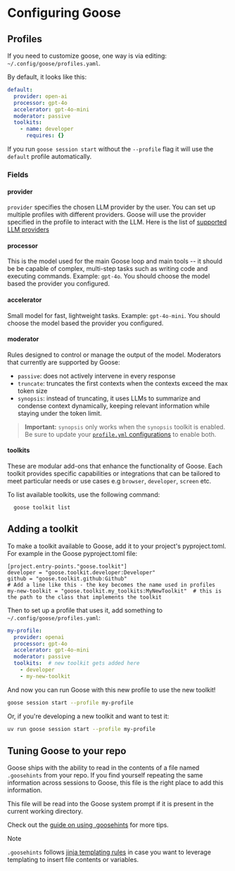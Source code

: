 # Configuring Goose

## Profiles

If you need to customize goose, one way is via editing: `~/.config/goose/profiles.yaml`.

By default, it looks like this:

```yaml
default:
  provider: open-ai
  processor: gpt-4o
  accelerator: gpt-4o-mini
  moderator: passive
  toolkits:
    - name: developer
      requires: {}
```

If you run `goose session start` without the `--profile` flag it will use the `default` profile automatically.

### Fields

#### provider

`provider` specifies the chosen LLM provider by the user. You can set up multiple profiles with different providers. Goose will use the provider specified in the profile to interact with the LLM. Here is the list of [supported LLM providers][providers]


#### processor

This is the model used for the main Goose loop and main tools -- it should be be capable of complex, multi-step tasks such as writing code and executing commands. Example: `gpt-4o`. You should choose the model based the provider you configured.

#### accelerator

Small model for fast, lightweight tasks. Example: `gpt-4o-mini`. You should choose the model based the provider you configured.

#### moderator

Rules designed to control or manage the output of the model. Moderators that currently are supported by Goose:

- `passive`: does not actively intervene in every response
- `truncate`: truncates the first contexts when the contexts exceed the max token size
- `synopsis`: instead of truncating, it uses LLMs to summarize and condense context dynamically, keeping relevant information while staying under the token limit.

> **Important:** `synopsis` only works when the `synopsis` toolkit is enabled. Be sure to update your [`profile.yml` configurations](https://block.github.io/goose/guidance/getting-started.html#configuring-goose-with-the-profilesyaml-file) to enable both.


#### toolkits
These are modular add-ons that enhance the functionality of Goose. Each toolkit provides specific capabilities or integrations that can be tailored to meet particular needs or use cases e.g `browser`, `developer`, `screen` etc. 

To list available toolkits, use the following command:

```
  goose toolkit list
```


## Adding a toolkit
To make a toolkit available to Goose, add it to your project's pyproject.toml. For example in the Goose pyproject.toml file:
```
[project.entry-points."goose.toolkit"]
developer = "goose.toolkit.developer:Developer"
github = "goose.toolkit.github:Github"
# Add a line like this - the key becomes the name used in profiles
my-new-toolkit = "goose.toolkit.my_toolkits:MyNewToolkit"  # this is the path to the class that implements the toolkit
```

Then to set up a profile that uses it, add something to `~/.config/goose/profiles.yaml`:
```yaml
my-profile:
  provider: openai
  processor: gpt-4o
  accelerator: gpt-4o-mini
  moderator: passive
  toolkits:  # new toolkit gets added here
    - developer
    - my-new-toolkit
```

And now you can run Goose with this new profile to use the new toolkit!

```sh
goose session start --profile my-profile
```

Or, if you're developing a new toolkit and want to test it:
```sh
uv run goose session start --profile my-profile
```


## Tuning Goose to your repo

Goose ships with the ability to read in the contents of a file named `.goosehints` from your repo. If you find yourself repeating the same information across sessions to Goose, this file is the right place to add this information.

This file will be read into the Goose system prompt if it is present in the current working directory.

Check out the [guide on using .goosehints][using-goosehints] for more tips.

> [!NOTE]
> `.goosehints` follows [jinja templating rules][jinja-guide] in case you want to leverage templating to insert file contents or variables.


[providers]: https://block.github.io/goose/plugins/providers.html
[jinja-guide]: https://jinja.palletsprojects.com/en/3.1.x/
[using-goosehints]: https://block.github.com/goose/guidance/using-goosehints.html

